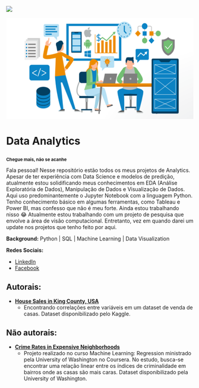 [![](https://img.shields.io/badge/python-3.7+-blue.svg)](https://www.python.org/downloads/release/python-365/)

<p align="center">
  <img src="images/analytics-image.jpg" >
</p>

# Data Analytics
<sub>**Chegue mais, não se acanhe**</sub>

Fala pessoal! Nesse repositório estão todos os meus projetos de Analytics. Apesar de ter experiência com Data Science e modelos de predição, atualmente estou solidificando meus conhecimentos em EDA (Análise Exploratória de Dados), Manipulação de Dados e Visualização de Dados. Aqui uso predominantemente o Jupyter Notebook com a linguagem Python. Tenho conhecimento básico em algumas ferramentas, como Tableau e Power BI, mas confesso que não é meu forte. Ainda estou trabalhando nisso 😂 Atualmente estou trabalhando com um projeto de pesquisa que envolve a área de visão computacional. Entretanto, vez em quando darei um update nos projetos que tenho feito por aqui.

**Background:** Python | SQL | Machine Learning | Data Visualization

**Redes Sociais:**
* [LinkedIn](https://www.linkedin.com/in/caio-manfredini/)
* [Facebook](https://www.facebook.com/caio.manfredini/)


## Autorais:

* [**House Sales in King County, USA**](https://github.com/cmanfeed/Data-Analytics/blob/main/House%20Sales%20in%20King%20County%2C%20USA/House%20Sales%20in%20King%20County%2C%20USA.ipynb)
  * Encontrando correlações entre variáveis em um dataset de venda de casas. Dataset disponibilizado pelo Kaggle.

## Não autorais:
* [**Crime Rates in Expensive Neighborhoods**](https://github.com/cmanfeed/Data-Analytics/blob/main/Crime%20Rates%20in%20Expensive%20Neighborhoods/Crime%20Rates%20in%20Expensive%20Neighborhoods.ipynb)
  * Projeto realizado no curso Machine Learning: Regression ministrado pela University of Washington no Coursera. No estudo, busca-se encontrar uma relação linear entre os índices de criminalidade em bairros onde as casas são mais caras. Dataset disponibilizado pela University of Washington.
